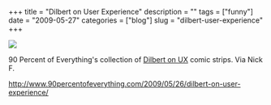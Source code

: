 +++
title = "Dilbert on User Experience"
description = ""
tags = ["funny"]
date = "2009-05-27"
categories = ["blog"]
slug = "dilbert-user-experience"
+++



  <div class="notebook-screenshot"><a href="http://www.90percentofeverything.com/2009/05/26/dilbert-on-user-experience/"><img src="/media/bluga/wt4a1d6cc55f187.jpg"/></a></div><p>90 Percent of Everything's collection of <a href="http://www.90percentofeverything.com/2009/05/26/dilbert-on-user-experience/">Dilbert on UX</a> comic strips. Via Nick F.</p>
    
  <a href="http://www.90percentofeverything.com/2009/05/26/dilbert-on-user-experience/">http://www.90percentofeverything.com/2009/05/26/dilbert-on-user-experience/</a>
